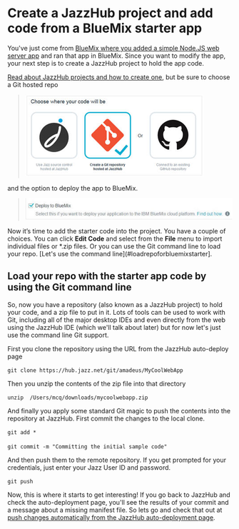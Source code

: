 # Create a JazzHub project and add code from a BlueMix starter app

You've just come from [BlueMix where you added a simple Node.JS web server app](starterapp) and ran that app in BlueMix. Since you want to modify the app, your
next step is to create a JazzHub project to hold the app code. 

[Read about JazzHub projects and how to create one](createproject), but be sure to choose a Git hosted repo 

>	![Git hosted repo](../images/guidebm/jazzhubrepos.jpg)


and the option to deploy the app to BlueMix.

>	![Deploy option](../images/guidebm/jazzhubautodeployopt.jpg)

Now it’s time to add the starter code into the project. 
You have a couple of choices. You can click **Edit Code** and select from the **File** menu to import individual files or *.zip files. 
Or you can use the Git command line to load your repo. 
[Let's use the command line](#loadrepoforbluemixstarter]. 

<a id="loadrepoforbluemixstarter"></a>
## Load your repo with the starter app code by using the Git command line 

So, now you have a repository (also known as a JazzHub project) to hold your code, and a zip file to put in it. Lots of tools can be used to work with Git, including all of the major desktop IDEs and even directly from the web using the JazzHub IDE (which we'll talk about later) but for now let's just use the command line Git support.

First you clone the repository using the URL from the JazzHub auto-deploy page

	git clone https://hub.jazz.net/git/amadeus/MyCoolWebApp

Then you unzip the contents of the zip file into that directory

	unzip  /Users/mcq/downloads/mycoolwebapp.zip

And finally you apply some standard Git magic to push the contents into the repository at JazzHub. First commit the changes to the local clone.

	git add *

	git commit -m "Committing the initial sample code"

And then push them to the remote repository. If you get prompted for your credentials, just enter your Jazz User ID and password.

	git push
	
Now, this is where it starts to get interesting! If you go back to JazzHub and check the auto-deployment page, you'll see the results
of your commit and a message about a missing manifest file. So lets go and check that out at [push changes automatically from the JazzHub auto-deployment page](../Deploy/pushfromjh#autodeploybluemixstarterapp).  
